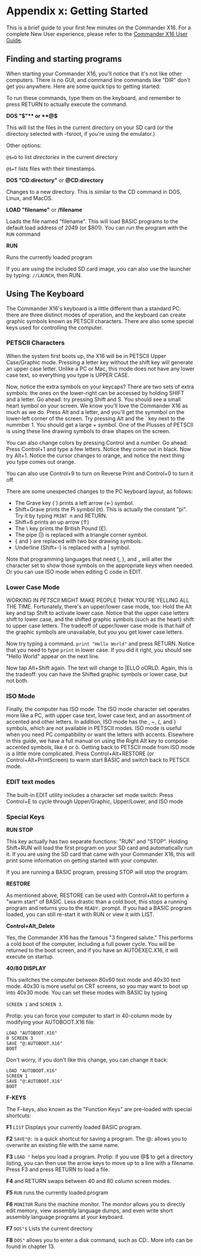 # Appendix x: Getting Started

This is a brief guide to your first few minutes on the Commander X16. For a complete New User experience, please refer to the [Commander X16 User Guide](https://github.com/X16Community/x16-user-guide). 

## Finding and starting programs 

When starting your Commander X16, you'll notice that it's not like other computers. There is no GUI, and command line commands like "DIR" don't get you anywhere. Here are some quick tips to getting started:

To run these commands, type them on the keyboard, and remember to press RETURN to actually execute the command. 

**DOS "$"** or **@$** 

This will list the files in the current directory on your SD card (or the directory selected with -fsroot, if you're using the emulator.)

Other options:

`@$=D` to list _directories_ in the current directory

`@$=T` lists files with their timestamps.

**DOS "CD:directory"** or **@CD:directory**

Changes to a new directory. This is similar to the CD command in DOS, Linux, and MacOS. 

**LOAD "filename"** or **/filename**

Loads the file named "filename". This will load BASIC programs to the default load address of 2049 (or $801). You can run the program with the `RUN` command

**RUN** 

Runs the currently loaded program

If you are using the included SD card image, you can also use the launcher by typing: `//LAUNCH`, then RUN. 

## Using The Keyboard

The Commander X16's keyboard is a little different than a standard PC: there are three distinct modes of operation, and the keyboard can create graphic symbols known as PETSCII characters. There are also some special keys used for controlling the computer.

### PETSCII Characters

When the system first boots up, the X16 will be in PETSCII Upper Case/Graphic mode. Pressing a letter key without the shift key will generate an upper case letter. Unlike a PC or Mac, this mode does not have any lower case text, so everything you type is UPPER CASE. 

Now, notice the extra symbols on your keycaps? There are two sets of extra symbols: the ones on the lower-right can be accessed by holding SHIFT and a letter. Go ahead: try pressing Shift and S. You should see a small heart symbol on your screen. We know you'll love the Commander X16 as much as we do. Press Alt and a letter, and you'll get the symmbol on the lower-left corner of the screen. Try pressing Alt and the ` key next to the nummber 1. You should get a large + symbol. One of the Plusses of PETSCII is using these line drawing symbols to draw shapes on the screen.

You can also change colors by pressing Control and a number. Go ahead: Press Control+1 and type a few letters. Notice they come out in black. Now try Alt+1. Notice the cursor changes to orange, and notice the next thing you type comes out orange.

You can also use Control+9 to turn on Reverse Print and Control+0 to turn it off. 

There are some unexpected changes to the PC keyboard layout, as follows: 

* The Grave key (`) prints a left arrow (←) symbol.
* Shift+Grave prints the Pi symbol (π). This is actually the constant "pi". Try it by typing `PRINT π` and RETURN.
* Shift+6 prints an up arrow (↑)
* The \ key prints the British Pound (£).
* The pipe (|) is replaced with a triangle corner symbol.
* { and } are replaced with two box drawing symbols.
* Underline (Shift+-) is replaced with a | symbol.

Note that programming languages that need {, }, and _ will alter the character set to show those symbols on the appropriate keys when needed. Or you can use ISO mode when editing C code in EDIT.

### Lower Case Mode

WORKING IN _PETSCII_ MIGHT MAKE PEOPLE THINK YOU'RE YELLING ALL THE TIME. Fortunately, there's an upper/lower case mode, too: Hold the Alt key and tap Shift to activate lower case. Notice that the upper case letters shift to lower case, and the shifted graphic symbols (such as the heart) shift to upper case letters. The tradeoff of upper/lower case mode is that half of the graphic symbols are unavailable, but you you get lower case letters. 

Now try typing a command. `print "Hello World"` and press RETURN. Notice that you need to type `print` in lower case. If you did it right, you should see "Hello World" appear on the next line. 

Now tap Alt+Shift again. The text will change to |ELLO oORLD. Again, this is the tradeoff: you can have the Shifted graphic symbols or lower case, but not both.

### ISO Mode

Finally, the computer has ISO mode. The ISO mode character set operates more like a PC, with upper case text, lower case text, and an assortment of accented and other letters. In addition, ISO mode has the \, ~, {, and } symbols, which are not available in PETSCII modes. ISO mode is useful when you need PC compatibility or want the letters with accents. Elsewhere in this guide, we have a full manual on using the Right Alt key to compose accented symbols, like é or ō. Getting back to PETSCII mode from ISO mode is a little more complicated. Press Control+Alt+RESTORE (or Control+Alt+PrintScreen) to warm start BASIC and switch back to PETSCII mode. 

### EDIT text modes

The built-in EDIT utility includes a character set mode switch: Press Control+E to cycle through Upper/Graphic, Upper/Lower, and ISO mode 

### Special Keys

**RUN STOP**

This key actually has two separate functions: "RUN" and "STOP". Holding Shift+RUN will load the first program on your SD card and automatically run it. If you are using the SD card that came with your Commander X16, this will print some information on getting started with your computer.

If you are running a BASIC program, pressing STOP will stop the program. 

**RESTORE**

As mentioned above, RESTORE can be used with Control+Alt to perform a "warm start" of BASIC. Less drastic than a cold boot, this stops a running program and returns you to the `READY.` prompt. If you had a BASIC program loaded, you can still re-start it with RUN or view it with LIST.

**Control+Alt_Delete**

Yes, the Commander X16 has the famous "3 fingered salute." This performs a cold boot of the computer, including a full power cycle. You will be returned to the boot screen, and if you have an AUTOEXEC.X16, it will execute on startup. 

**40/80 DISPLAY** 

This switches the computer between 80x60 text mode and 40x30 text mode. 40x30 is more useful on CRT screens, so you may want to boot up into 40x30 mode. You can set these modes with BASIC by typing 

`SCREEN 1` and `SCREEN 3`.

Protip: you can force your computer to start in 40-column mode by modifying your AUTOBOOT.X16 file:

```
LOAD "AUTOBOOT.X16"
0 SCREEN 3
SAVE "@:AUTOBOOT.X16"
BOOT
```

Don't worry, if you don't like this change, you can change it back:

```
LOAD "AUTOBOOT.X16"
SCREEN 1
SAVE "@:AUTOBOOT.X16"
BOOT
```

**F-KEYS**

The F-keys, also known as the "Function Keys" are pre-loaded with special shortcuts:

**F1** `LIST` Displays your currently loaded BASIC program.

**F2** `SAVE"@:` is a quick shortcut for saving a program. The @: allows you to overwrite an existing file with the same name. 

**F3** `LOAD "` helps you load a program. Protip: if you use @$ to get a directory listing, you can then use the arrow keys to move up to a line with a filename. Press F3 and press RETURN to load a file. 

**F4** and RETURN swaps between 40 and 80 column screen modes. 

**F5** `RUN` runs the currently loaded program

**F6** `MONITOR` Runs the machine monitor. The monitor allows you to directly edit memory, view assembly language dumps, and even write short assembly language programs at your keyboard.

**F7** `DOS"$` Lists the current directory

**F8** `DOS"` allows you to enter a disk command, such as CD:. More info can be found in chapter 13.
